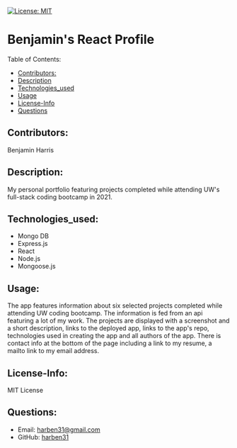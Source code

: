 [![License: MIT](https://img.shields.io/badge/License-MIT-yellow.svg)](https://opensource.org/licenses/MIT)
# Benjamin's React Profile
Table of Contents:
* [Contributors:](#Contributtors)
* [Description](#Description)
* [Technologies_used](#Technologies_used)
* [Usage](#Usage)
* [License-Info](#License-Info)
* [Questions](#Questions)
    
## Contributors: 
Benjamin Harris

## Description:
 My personal portfolio featuring projects completed while attending UW's full-stack coding bootcamp in 2021.

## Technologies_used:
* Mongo DB
* Express.js
* React
* Node.js
* Mongoose.js

## Usage:
The app features information about six selected projects completed while attending UW coding bootcamp. The information is fed from an api featuring  a lot of my work. The projects are displayed with a screenshot and a short description, links to the deployed app, links to the app's repo, technologies used in creating the app and all authors of the app. There is contact info at the bottom of the page including a link to my resume, a mailto link to my email address. 

## License-Info:
MIT License

## Questions:
* Email: [harben31@gmail.com](mailto:harben31@gmail.com)
* GitHub: [harben31](https://www.github.com/harben31)
